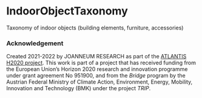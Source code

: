 # IndoorObjectTaxonomy
Taxonomy of indoor objects (building elements, furniture, accessories)


### Acknowledgement
Created 2021-2022 by JOANNEUM RESEARCH as part of the [ATLANTIS H2020 project](https://atlantis-ar.eu). This work is part of a project that has received funding from the European Union’s Horizon 2020 research and innovation programme under grant agreement No 951900, and from the _Bridge_ program by the Austrian Federal Ministry of Climate Action, Environment, Energy, Mobility, Innovation and Technology (BMK) under the project _TRIP_.

